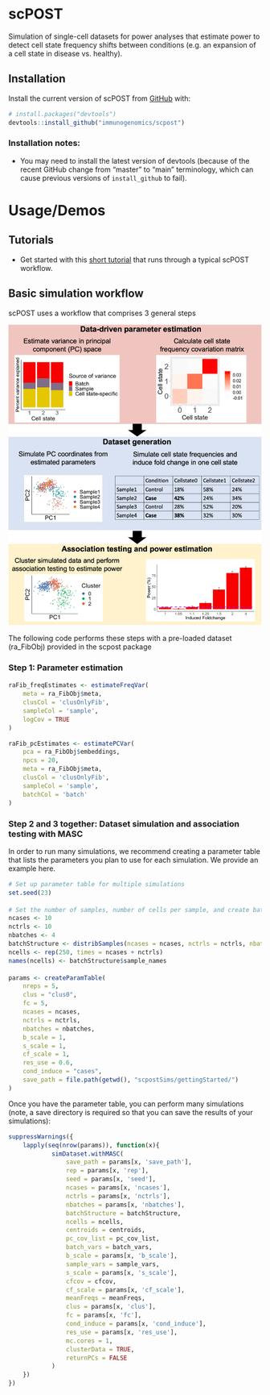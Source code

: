 
<!-- README.md is generated from README.Rmd. Please edit that file -->

# scPOST

<!-- badges: start -->

<!-- badges: end -->

Simulation of single-cell datasets for power analyses that estimate
power to detect cell state frequency shifts between conditions (e.g. an
expansion of a cell state in disease vs. healthy).

## Installation

Install the current version of scPOST from [GitHub](https://github.com/)
with:

``` r
# install.packages("devtools")
devtools::install_github("immunogenomics/scpost")
```

### Installation notes:

  - You may need to install the latest version of devtools (because of
    the recent GitHub change from “master” to “main” terminology, which
    can cause previous versions of `install_github` to fail).

# Usage/Demos

## Tutorials

  - Get started with this [short
    tutorial](https://github.com/immunogenomics/scpost/blob/main/vignettes/GettingStarted_Tutorial.pdf)
    that runs through a typical scPOST workflow.

## Basic simulation workflow

scPOST uses a workflow that comprises 3 general steps

![Workflow](https://github.com/immunogenomics/scpost/blob/main/docs/images/PowerFig1.png)

The following code performs these steps with a pre-loaded dataset
(ra\_FibObj) provided in the scpost package

### Step 1: Parameter estimation

``` r
raFib_freqEstimates <- estimateFreqVar(
    meta = ra_FibObj$meta, 
    clusCol = 'clusOnlyFib', 
    sampleCol = 'sample', 
    logCov = TRUE
)
```

``` r
raFib_pcEstimates <- estimatePCVar(
    pca = ra_FibObj$embeddings, 
    npcs = 20, 
    meta = ra_FibObj$meta, 
    clusCol = 'clusOnlyFib',
    sampleCol = 'sample', 
    batchCol = 'batch'
)
```

### Step 2 and 3 together: Dataset simulation and association testing with MASC

In order to run many simulations, we recommend creating a parameter
table that lists the parameters you plan to use for each simulation. We
provide an example here.

``` r
# Set up parameter table for multiple simulations
set.seed(23)

# Set the number of samples, number of cells per sample, and create batch structure
ncases <- 10
nctrls <- 10
nbatches <- 4
batchStructure <- distribSamples(ncases = ncases, nctrls = nctrls, nbatches = nbatches)
ncells <- rep(250, times = ncases + nctrls)
names(ncells) <- batchStructure$sample_names

params <- createParamTable(
    nreps = 5,
    clus = "clus0",
    fc = 5,
    ncases = ncases,
    nctrls = nctrls,
    nbatches = nbatches,
    b_scale = 1,
    s_scale = 1,
    cf_scale = 1,
    res_use = 0.6,
    cond_induce = "cases",
    save_path = file.path(getwd(), "scpostSims/gettingStarted/")
)
```

Once you have the parameter table, you can perform many simulations
(note, a save directory is required so that you can save the results of
your simulations):

``` r
suppressWarnings({
    lapply(seq(nrow(params)), function(x){
            simDataset.withMASC(
                save_path = params[x, 'save_path'],
                rep = params[x, 'rep'],
                seed = params[x, 'seed'],
                ncases = params[x, 'ncases'],
                nctrls = params[x, 'nctrls'],
                nbatches = params[x, 'nbatches'],
                batchStructure = batchStructure,
                ncells = ncells,
                centroids = centroids,
                pc_cov_list = pc_cov_list,
                batch_vars = batch_vars,
                b_scale = params[x, 'b_scale'],
                sample_vars = sample_vars,
                s_scale = params[x, 's_scale'],
                cfcov = cfcov,
                cf_scale = params[x, 'cf_scale'],
                meanFreqs = meanFreqs,
                clus = params[x, 'clus'],
                fc = params[x, 'fc'],
                cond_induce = params[x, 'cond_induce'],
                res_use = params[x, 'res_use'], 
                mc.cores = 1,
                clusterData = TRUE,
                returnPCs = FALSE
            )
    })
})
```
